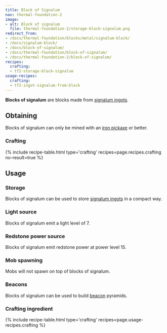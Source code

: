 ```yaml
---
title: Block of Signalum
nav: thermal-foundation-2
image:
- alt: Block of signalum
  file: thermal-foundation-2/storage-block-signalum.png
redirect_from:
- /docs/thermal-foundation/blocks/metal/signalum-block/
- /docs/signalum-block/
- /docs/block-of-signalum/
- /docs/thermal-foundation/block-of-signalum/
- /docs/thermal-foundation-2/block-of-signalum/
recipes:
  crafting:
  - tf2-storage-block-signalum
usage-recipes:
  crafting:
  - tf2-ingot-signalum-from-block
---
```


**Blocks of signalum** are blocks made from [signalum
ingots](/docs/1.12/thermal-foundation-2/signalum-ingot/).


Obtaining
---------

Blocks of signalum can only be mined with an [iron
pickaxe](https://minecraft.gamepedia.com/Pickaxe) or better.

### Crafting
{% include recipe-table.html type='crafting' recipes=page.recipes.crafting no-result=true %}


Usage
-----

### Storage
Blocks of signalum can be used to store [signalum ingots](/docs/1.12/thermal-foundation-2/signalum-ingot/)
in a compact way.

### Light source
Blocks of signalum emit a light level of 7.

### Redstone power source
Blocks of signalum emit redstone power at power level 15.

### Mob spawning
Mobs will not spawn on top of blocks of signalum.

### Beacons
Blocks of signalum can be used to build
[beacon](https://minecraft.gamepedia.com/Beacon) pyramids.

### Crafting ingredient
{% include recipe-table.html type='crafting' recipes=page.usage-recipes.crafting %}
